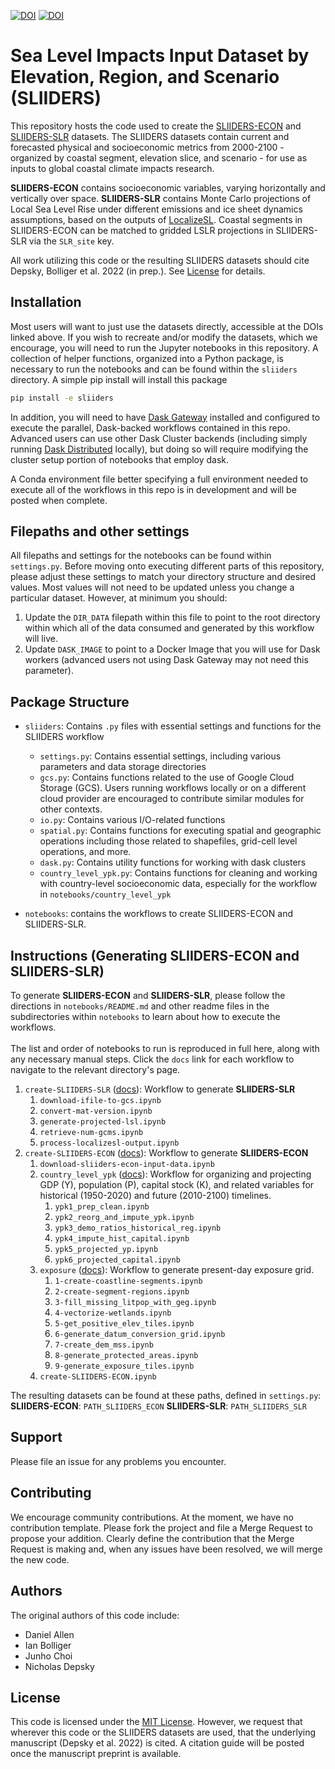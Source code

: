 [![DOI](https://zenodo.org/badge/DOI/10.5281/zenodo.6010452.svg)](https://doi.org/10.5281/zenodo.6010452)
[![DOI](https://zenodo.org/badge/DOI/10.5281/zenodo.6012027.svg)](https://doi.org/10.5281/zenodo.6012027)

# Sea Level Impacts Input Dataset by Elevation, Region, and Scenario (SLIIDERS)

This repository hosts the code used to create the [SLIIDERS-ECON](https://doi.org/10.5281/zenodo.6010452) and [SLIIDERS-SLR](https://doi.org/10.5281/zenodo.6012027) datasets. The SLIIDERS datasets contain current and forecasted physical and socioeconomic metrics from 2000-2100 - organized by coastal segment, elevation slice, and scenario - for use as inputs to global coastal climate impacts research.

**SLIIDERS-ECON** contains socioeconomic variables, varying horizontally and vertically over space. **SLIIDERS-SLR** contains Monte Carlo projections of Local Sea Level Rise under different emissions and ice sheet dynamics assumptions, based on the outputs of [LocalizeSL](https://github.com/bobkopp/LocalizeSL). Coastal segments in SLIIDERS-ECON can be matched to gridded LSLR projections in SLIIDERS-SLR via the `SLR_site` key.

All work utilizing this code or the resulting SLIIDERS datasets should cite Depsky, Bolliger et al. 2022 (in prep.). See [License](#license) for details.

## Installation
Most users will want to just use the datasets directly, accessible at the DOIs linked above. If you wish to recreate and/or modify the datasets, which we encourage, you will need to run the Jupyter notebooks in this repository. A collection of helper functions, organized into a Python package, is necessary to run the notebooks and can be found within the `sliiders` directory. A simple pip install will install this package

```bash
pip install -e sliiders
```

In addition, you will need to have [Dask Gateway](https://gateway.dask.org) installed and configured to execute the parallel, Dask-backed workflows contained in this repo. Advanced users can use other Dask Cluster backends (including simply running [Dask Distributed](https://distributed.dask.org) locally), but doing so will require modifying the cluster setup portion of notebooks that employ dask.

A Conda environment file better specifying a full environment needed to execute all of the workflows in this repo is in development and will be posted when complete.

## Filepaths and other settings
All filepaths and settings for the notebooks can be found within `settings.py`. Before moving onto executing different parts of this repository, please adjust these settings to match your directory structure and desired values. Most values will not need to be updated unless you change a particular dataset. However, at minimum you should:

1. Update the `DIR_DATA` filepath within this file to point to the root directory within which all of the data consumed and generated by this workflow will live.
2. Update `DASK_IMAGE` to point to a Docker Image that you will use for Dask workers (advanced users not using Dask Gateway may not need this parameter).

## Package Structure
* `sliiders`: Contains `.py` files with essential settings and functions for the SLIIDERS workflow
  - `settings.py`: Contains essential settings, including various parameters and data storage directories
  - `gcs.py`: Contains functions related to the use of Google Cloud Storage (GCS). Users running workflows locally or on a different cloud provider are encouraged to contribute similar modules for other contexts.
  - `io.py`: Contains various I/O-related functions
  - `spatial.py`: Contains functions for executing spatial and geographic operations including those related to shapefiles, grid-cell level operations, and more.
  - `dask.py`: Contains utility functions for working with dask clusters
  - `country_level_ypk.py`: Contains functions for cleaning and working with country-level socioeconomic data, especially for the workflow in `notebooks/country_level_ypk`

* `notebooks`: contains the workflows to create SLIIDERS-ECON and SLIIDERS-SLR.

## Instructions (Generating SLIIDERS-ECON and SLIIDERS-SLR)

To generate **SLIIDERS-ECON** and **SLIIDERS-SLR**, please follow the directions in `notebooks/README.md` and other readme files in the subdirectories within `notebooks` to learn about how to execute the workflows.  
\
The list and order of notebooks to run is reproduced in full here, along with any necessary manual steps. Click the `docs` link for each workflow to navigate to the relevant directory's page.

1. `create-SLIIDERS-SLR` ([docs](notebooks/create-SLIIDERS-SLR)): Workflow to generate **SLIIDERS-SLR**
   1. `download-ifile-to-gcs.ipynb`
   2. `convert-mat-version.ipynb`
   3. `generate-projected-lsl.ipynb`
   4. `retrieve-num-gcms.ipynb`
   5. `process-localizesl-output.ipynb`
2. `create-SLIIDERS-ECON` ([docs](notebooks/create-SLIIDERS-ECON)): Workflow to generate **SLIIDERS-ECON**
   1. `download-sliiders-econ-input-data.ipynb`
   2. `country_level_ypk` ([docs](notebooks/create-SLIIDERS-ECON/country_level_ypk)): Workflow for organizing and projecting GDP (Y), population (P), capital stock (K), and related variables for historical (1950-2020) and future (2010-2100) timelines.
      1. `ypk1_prep_clean.ipynb`
      2. `ypk2_reorg_and_impute_ypk.ipynb`
      3. `ypk3_demo_ratios_historical_reg.ipynb`
      4. `ypk4_impute_hist_capital.ipynb`
      5. `ypk5_projected_yp.ipynb`
      6. `ypk6_projected_capital.ipynb`
   3. `exposure` ([docs](notebooks/create-SLIIDERS-ECON/exposure)): Workflow to generate present-day exposure grid.
      1. `1-create-coastline-segments.ipynb`
      2. `2-create-segment-regions.ipynb`
      3. `3-fill_missing_litpop_with_geg.ipynb`
      4. `4-vectorize-wetlands.ipynb`
      5. `5-get_positive_elev_tiles.ipynb`
      6. `6-generate_datum_conversion_grid.ipynb`
      7. `7-create_dem_mss.ipynb`
      8. `8-generate_protected_areas.ipynb`
      9. `9-generate_exposure_tiles.ipynb`
   4. `create-SLIIDERS-ECON.ipynb`
   
The resulting datasets can be found at these paths, defined in `settings.py`:  
**SLIIDERS-ECON**: `PATH_SLIIDERS_ECON`
**SLIIDERS-SLR**: `PATH_SLIIDERS_SLR`

## Support
Please file an issue for any problems you encounter.

## Contributing
We encourage community contributions. At the moment, we have no contribution template. Please fork the project and file a Merge Request to propose your addition. Clearly define the contribution that the Merge Request is making and, when any issues have been resolved, we will merge the new code.

## Authors
The original authors of this code include:
- Daniel Allen
- Ian Bolliger
- Junho Choi
- Nicholas Depsky

## License
This code is licensed under the [MIT License](./LICENSE). However, we request that wherever this code or the SLIIDERS datasets are used, that the underlying manuscript (Depsky et al. 2022) is cited. A citation guide will be posted once the manuscript preprint is available.